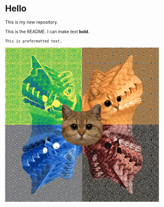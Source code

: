 # Hello

This is my *new* repository.

This is the README. I can make text **bold**.

    This is preformatted text.

![Awesome cat](./cat.gif)
